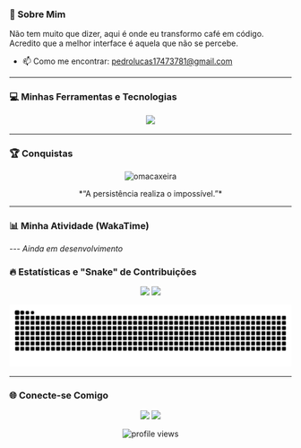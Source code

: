 ### 🚀 Sobre Mim

Não tem muito que dizer, aqui é onde eu transformo café em código. Acredito que a melhor interface é aquela que não se percebe.

- 📫 Como me encontrar: pedrolucas17473781@gmail.com

---

### 💻 Minhas Ferramentas e Tecnologias

<p align="center">
  <a href="https://skillicons.dev">
    <img src="https://skillicons.dev/icons?i=js,ts,react,nextjs,nodejs,express,py,django,fastapi,postgres,mongodb,docker,git" />
  </a>
</p>

---

### 🏆 Conquistas

<p align="center">
  <img src="https://github-profile-trophy.vercel.app/?username=omacaxeira&theme=dracula&no-frame=true&no-bg=true&margin-w=4" alt="omacaxeira" />
</p>

<div align="center">
  *“A persistência realiza o impossível.”*
</div>

---

### 📊 Minha Atividade (WakaTime)

--- *Ainda em desenvolvimento*

### 🔥 Estatísticas e "Snake" de Contribuições

<p align="center">
  <img height="160em" src="https://github-readme-stats.vercel.app/api?username=omacaxeira&show_icons=true&theme=dracula&include_all_commits=true&count_private=true"/>
  <img height="160em" src="https://github-readme-stats.vercel.app/api/top-langs/?username=omacaxeira&layout=compact&langs_count=7&theme=dracula"/>
</p>

<div align="center">
  <img src="https://raw.githubusercontent.com/oMacaxeira/oMacaxeira/output/github-contribution-grid-snake-dark.svg" alt="snake" />
</div>

---

### 🌐 Conecte-se Comigo

<p align="center">
<a href="https://linkedin.com/in/SEU-USUARIO-AQUI" target="_blank"><img src="https://img.shields.io/badge/-LinkedIn-%230077B5?style=for-the-badge&logo=linkedin&logoColor=white" target="_blank"></a>
<a href="mailto: pedrolucas17473781@gmail.com"><img src="https://img.shields.io/badge/-Gmail-%23333?style=for-the-badge&logo=gmail&logoColor=white" target="_blank"></a>
</p>

<p align="center">
  <img src="https://komarev.com/ghpvc/?username=omacaxeira&label=VISUALIZAÇÕES+DO+PERFIL&color=blueviolet&style=flat-square" alt="profile views" />
</p>
